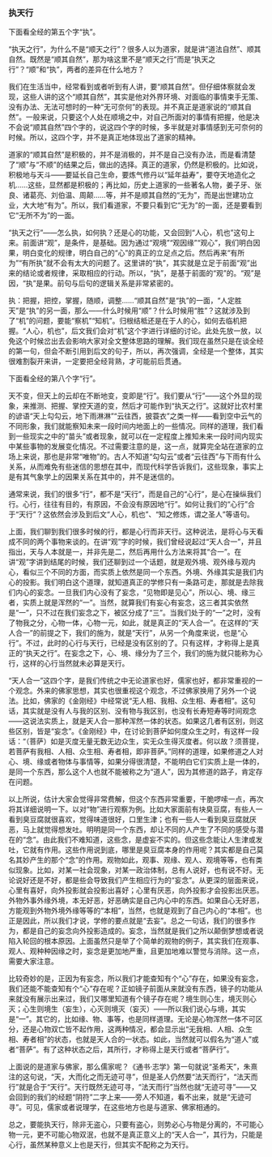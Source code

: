 ### 执天行

   下面看全经的第五个字“执”。
   
   “执天之行”，为什么不是“顺天之行”？很多人以为道家，就是讲“道法自然”、顺其自然。既然是“顺其自然”，那为啥这里不是“顺天之行”而是“执天之行”？“顺”和“执”，两者的差异在什么地方？

   我们在生活当中，经常看到或者听到有人讲，要“顺其自然”。但仔细体察就会发现，这些人讲的这个“顺其自然”，其实是他对外界环境、对面临的事情束手无策、没有办法、无法可想时的一种“无可奈何”的表现。并不真正是道家说的“顺其自然”。一般来说，只要这个人处在顺境之中，对自己所面对的事情有把握，他是决不会说“顺其自然”四个字的，说这四个字的时候，多半就是对事情感到无可奈何的时候。所以，这四个字，并不是真正地体现出了道家的精神。

   道家的“顺其自然”是积极的，并不是消极的，并不是自己没有办法，而是看清楚了“顺”与“不顺”的结果之后，做出的选择。真正的道家，仍然是积极的。比如说，积极地与天斗——要延长自己生命，要炼气修丹以“延年益寿”，要夺天地造化之机……这些，显然都是积极的；再比如，历史上道家的一些著名人物，姜子牙、张良、诸葛亮、刘伯温、周颠……等，并不是顺其自然的“无为”，而是出世建功立业，大大地“有为”。所以，我们看道家，不要只看到它“无为”的一面，还是要看到它“无所不为”的一面。

   “执天之行”——怎么执，如何执？还是心的功能，又会回到“人心，机也”这句上来。前面讲“观”，是条件，是基础。因为通过“观境”“观因缘”“观心”，我们明白因果，明白变化的规律，明白自己的“心”的真正的立足点之后。然后再来“有所为”“有所执”就不会有太大的问题了。这里讲的“执”，其实就是立足于前面“观”出来的结论或者规律，采取相应的行动。所以，“执”，是基于前面的“观”的。“观”是因，“执”是果。前句与后句的逻辑关系是非常紧密的。

   执：把握，把控，掌握，随顺，调整……“顺其自然”是“执”的一面，“人定胜天”是“执”的另一面，那么——什么时候用“顺”？什么时候用“胜”？这就涉及到了“机”的问题，要能“察机”“知机”。归根结柢还是在于人的心，如何去临机把握。“人心，机也”，后文我们会对“机”这个字进行详细的讨论。此处先放一放，以免这个时候岔出去会影响大家对全文整体思路的理解。我们现在虽然只是在谈全经的第一句，但会不断引用到后文的句子，所以，再次强调，全经是一个整体，其实很难割裂开来讲，一定要把全经背熟，才可能前后贯通。

   下面看全经的第八个字“行”。
   
   天不变，但天上的云却在不断地变，变即是“行”。我们要从“行”——这个外显的现象，来推测、把握、掌控天道的变，然后才可能作到“执天之行”。这就好比农村里的谚语“天上勾勾云，地下雨淋淋”“云往西，披蓑衣”之类一样——看到空中云气的不同形象，我们就能察知未来一段时间内地面上的一些情况。同样的道理，我们看到一些现实之中的“苗头”或者现象，就可以在一定程度上推知未来一段时间内现实中某些事物的发展变化情况。不过需要注意的是，这一点，就算完全站在道家的立场上来说，那也是非常“唯物”的。古人不知道“勾勾云”或者“云往西”与下雨有什么关系，从而难免有些迷信的思想在其中，而现代科学告诉我们，这些现象，事实上是有其气象学上的因果关系在其中的，并不是迷信的。

   通常来说，我们的很多“行”，都不是“天行”，而是自己的“心行”，是心在操纵我们行。心行，往往有目的，有原因，不会没有原因地“行”。如何让我们的“心行”合于“天行”？这依然会涉及到后文“人心，机也”、“知之修炼，谓之圣人”等语句。

   上面，我们聊到我们很多时候的行，都是心行而非天行。这种说法，是将心与天看成不同的两个事物来谈的。在讲“观”字的时候，我们曾经说起过“天人合一”，并且指出，天与人本就是一，并非先是二，然后再用什么方法来将其“合一”。在讲“观”字讲到结尾的时候，我们还聊到过一个话题，就是观外境、观外缘与观内心，看似三个不同的方面，而实质上依然是同一个东西。外境、外缘其实是我们内心的投影。我们明白这个道理，就知道真正的学修只有一条路可走，那就是去除我们内心的妄念。一旦我们内心没有了妄念，“见物即是见心”，所以心、境、缘三者，实质上就是浑然的“一”。当然，就算我们有妄心有妄念，这三者其实依然是“一”，只不过在我们妄念之下，被区分成了“三”。当我们处于的“一”之时，没有了物我之分，心物一体，心物一元，如此，就是真正的“天人合一”。在这样的“天人合一”的前提之下，我们的施为，就是“天行”，从另一个角度来说，也是“心行”。不过，此时的心行与天行，已经是没有区别的了。只有这样，才称得上是真正的“执天之行”。在妄念之下，心、境、缘分为了三个，我们的施为就只能称为心行，这样的心行当然就未必算是天行。

   “天人合一”这四个字，是我们传统之中无论道家也好，儒家也好，都非常重视的一个观念。外来的佛家思想，其实也很重视这个观念，不过佛家换用了另外一个说法。比如，佛家的《金刚经》中经常说“无人相、我相、众生相、寿者相”。这句话，其实就是没有人与我的区别、没有物与我区别，也没有长寿短寿等时间观念——这说法实质上，就是天人合一那种浑然一体的状态。如果这几者有区别，则这些区别，皆是“妄念”。《金刚经》中，在讨论到菩萨如何度众生之时，有这样一段话：“（菩萨）如是灭度无量无数无边众生，实无众生得灭度者。何以故？须菩提，若菩萨有我相、人相、众生相、寿者相，即非菩萨。”同样的道理，如果修道之人对心、境、缘或者物体与事情等，如果分得很清楚，不能明白它们实质上是一体的，是同一个东西，那么这个人也就不能被称之为“道人”，因为其修道的路子，肯定存在问题。

   以上所说，估计大家会觉得非常费解，但这个东西非常重要，干脆啰嗦一点，再次将其详细说明一下。以对“物”进行观察为例。比如大家面前有块臭豆腐，有些人一看到臭豆腐就很喜欢，觉得味道很好，口里生津；也有一些人一看到臭豆腐就厌恶，马上就觉得想发吐。明明是同一个东西，却让不同的人产生了不同的感受与潜在的“念”。由此我们不难知道，这些念，是虚妄不实的。但这些念能让人生津或发吐，它就有作用。这些作用说到底，哪里是臭豆腐本身的作用呢？其实都是自己莫名其妙产生的那个“念”的作用。观物如此，观事、观缘、观人、观境等等，也有类似现象。比如，对某一社会现象，对某一政治体制，总有人说好，也有说不好。无论说好还是不好，都是些会导致我们产生相应行为的“妄念”。从更深的层面来说，心里有喜好，向外投影就会投影出喜好；心里有厌恶，向外投影才会投影出厌恶。外物外事外缘外境，本无好恶，好恶确实是自己内心中的东西。如果自心无好恶，方能观到外物外境外缘等等的“本相”，当然，也就是观到了自己内心的“本相”。也正是因此，所以我们才说，学修的要点就是“去妄”。总之一句话，我们的很多作为，都是自己的妄念向外投影造成的。妄念，当然就是我们之所以颠倒梦想或者说陷入轮回的根本原因。上面虽然只是举了个简单的观物的例子，其实我们在观事、观人、观种种因缘之时，妄念是更加地严重，且更加地难以警觉与消除。这一点，需要大家注意。

   比较奇妙的是，正因为有妄念，所以我们才能查知有个“心”存在，如果没有妄念，我们还能不能查知有个“心”存在呢？正如镜子前面从来就没有东西，镜子的功能从来就没有展示出来过，我们又哪里知道有个镜子存在呢？境生则心生，境灭则心灭；心生则境生（妄生），心灭则境灭（妄灭）——所以我们说心与境，其实是“一”。其它的，比如缘、物、事等，也是同样道理。无论是心物浑然一体不可区分，还是心物双亡皆不起作用，这两种情况，都会显示出“无我相、人相、众生相、寿者相”的状态，也就是天人合的一状态。如此，当然就可以假名为“道人”或者“菩萨”。有了这种状态之后，其所行，才称得上是天行或者“菩萨行”。

   上面说的是道家与佛家，那么儒家呢？《通书·志学》第一句就说“圣希天”，朱熹注的这句说，“天，大而化之而无迹可寻”，但是圣人仍然要“法天而行”，“法天而行”就是合于“天行”。天行既然无迹可寻，“法天而行”当然也就“无迹可寻”——又会回到的我们的经题“阴符”二字上来——旁人不知道，看不出来，就是“无迹可寻”。可见，儒家或者说理学，在这些地方也是与道家、佛家相通的。

   总之，要能执天行，除非无盗心，只要有盗心，则势必心与物是分离的，不可能心物一元，更不可能心物双泯，也就不是真正意义上的“天人合一”，其行为，只能是心行，虽然某种意义上也是天行，但其实不配称之为天行。